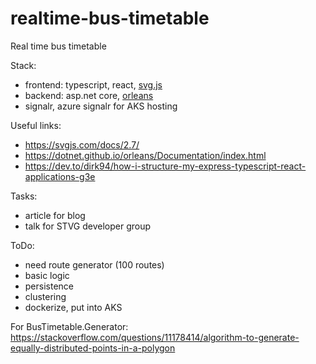# realtime-bus-timetable
Real time bus timetable

Stack:
- frontend: typescript, react, [svg.js](https://svgjs.com)
- backend: asp.net core, [orleans](https://dotnet.github.io/orleans/)
- signalr, azure signalr for AKS hosting

Useful links:
- https://svgjs.com/docs/2.7/
- https://dotnet.github.io/orleans/Documentation/index.html
- https://dev.to/dirk94/how-i-structure-my-express-typescript-react-applications-g3e

Tasks:
- article for blog
- talk for STVG developer group

ToDo:
- need route generator (100 routes)
- basic logic
- persistence
- clustering
- dockerize, put into AKS


For BusTimetable.Generator: https://stackoverflow.com/questions/11178414/algorithm-to-generate-equally-distributed-points-in-a-polygon